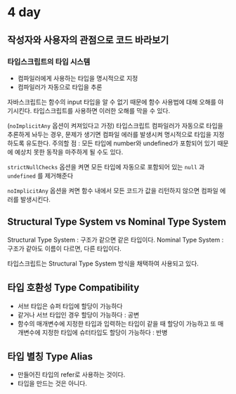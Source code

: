 # 4 day

## 작성자와 사용자의 관점으로 코드 바라보기

### 타입스크립트의 타입 시스템

- 컴파일러에게 사용하는 타입을 명시적으로 지정
- 컴파일러가 자동으로 타입을 추론

자바스크립트는 함수의 input 타입을 알 수 없기 때문에 함수 사용법에 대해 오해를 야기시킨다.
타입스크립트를 사용하면 이러한 오해를 막을 수 있다.

(`noImplicitAny` 옵션이 켜져있다고 가정)
타입스크립트 컴파일러가 자동으로 타입을 추론하게 놔두는 경우, 문제가 생기면 컴파일 에러를 발생시켜 명시적으로 타입을 지정하도록 유도한다.
주의할 점 : 모든 타입에 number와 undefined가 포함되어 있기 때문에 예상치 못한 동작을 마주하게 될 수도 있다.

`strictNullChecks` 옵션을 켜면 모든 타입에 자동으로 포함되어 있는 `null` 과 `undefined` 를 제거해준다

`noImplicitAny` 옵션을 켜면 함수 내에서 모든 코드가 값을 리턴하지 않으면 컴파일 에러를 발생시킨다.

## Structural Type System vs Nominal Type System

Structural Type System : 구조가 같으면 같은 타입이다.
Nominal Type System : 구조가 같아도 이름이 다르면, 다른 타입이다.

타입스크립트는 Structural Type System 방식을 채택하여 사용되고 있다.

## 타입 호환성 Type Compatibility

- 서브 타입은 슈퍼 타입에 할당이 가능하다
- 같거나 서브 타입인 경우 할당이 가능하다 : 공변
- 함수의 매개변수에 지정한 타입과 입력하는 타입이 같을 때 할당이 가능하고 또 매개변수에 지정한 타입에 슈터타입도 할당이 가능하다 : 반병

## 타입 별칭 Type Alias

- 만들어진 타입의 refer로 사용하는 것이다.
- 타입을 만드는 것은 아니다.
